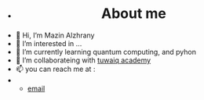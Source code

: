 - <head><h1 align="center">About me</h1></head>
- 👋 Hi, I’m Mazin Alzhrany
- 👀 I’m interested in ...
- 🌱 I’m currently learning quantum computing, and pyhon
- 💞️ I’m collaborateing with <a href="twaiq academy">tuwaiq academy</a>
- 📫 you can reach me at :
- - <a href="mailto:MazinAlzhrany@proton.me">email</a>


